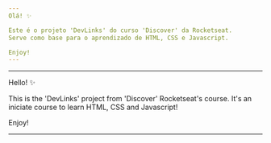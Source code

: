 ```yaml
---
Olá! ✨

Este é o projeto 'DevLinks' do curso 'Discover' da Rocketseat.
Serve como base para o aprendizado de HTML, CSS e Javascript.

Enjoy!
---
```


---

Hello! ✨

This is the 'DevLinks' project from 'Discover' Rocketseat's course.
It's an iniciate course to learn HTML, CSS and Javascript!

Enjoy!

---
